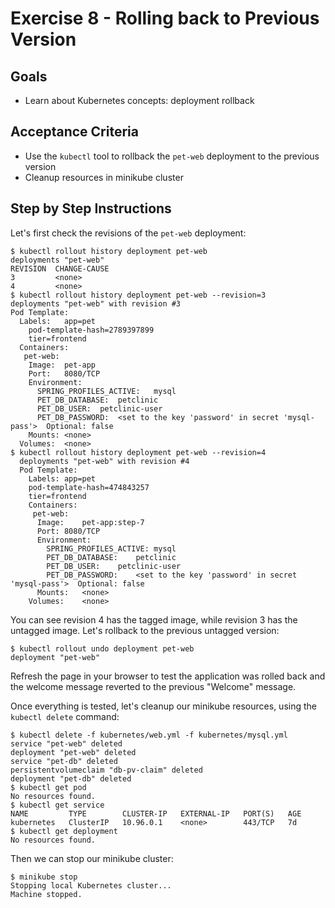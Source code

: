 # Exercise 8 - Rolling back to Previous Version

## Goals

* Learn about Kubernetes concepts: deployment rollback

## Acceptance Criteria

* Use the `kubectl` tool to rollback the `pet-web` deployment to the previous version
* Cleanup resources in minikube cluster

## Step by Step Instructions

Let's first check the revisions of the `pet-web` deployment:

```shell
$ kubectl rollout history deployment pet-web
deployments "pet-web"
REVISION  CHANGE-CAUSE
3         <none>
4         <none>
$ kubectl rollout history deployment pet-web --revision=3
deployments "pet-web" with revision #3
Pod Template:
  Labels:	app=pet
	pod-template-hash=2789397899
	tier=frontend
  Containers:
   pet-web:
    Image:	pet-app
    Port:	8080/TCP
    Environment:
      SPRING_PROFILES_ACTIVE:	mysql
      PET_DB_DATABASE:	petclinic
      PET_DB_USER:	petclinic-user
      PET_DB_PASSWORD:	<set to the key 'password' in secret 'mysql-pass'>	Optional: false
    Mounts:	<none>
  Volumes:	<none>
$ kubectl rollout history deployment pet-web --revision=4
  deployments "pet-web" with revision #4
  Pod Template:
    Labels:	app=pet
  	pod-template-hash=474843257
  	tier=frontend
    Containers:
     pet-web:
      Image:	pet-app:step-7
      Port:	8080/TCP
      Environment:
        SPRING_PROFILES_ACTIVE:	mysql
        PET_DB_DATABASE:	petclinic
        PET_DB_USER:	petclinic-user
        PET_DB_PASSWORD:	<set to the key 'password' in secret 'mysql-pass'>	Optional: false
      Mounts:	<none>
    Volumes:	<none>
```

You can see revision 4 has the tagged image, while revision 3 has the untagged image. Let's
rollback to the previous untagged version:

```shell
$ kubectl rollout undo deployment pet-web
deployment "pet-web"
```

Refresh the page in your browser to test the application was rolled back and the
welcome message reverted to the previous "Welcome" message.

Once everything is tested, let's cleanup our minikube resources, using the `kubectl delete`
command:

```shell
$ kubectl delete -f kubernetes/web.yml -f kubernetes/mysql.yml
service "pet-web" deleted
deployment "pet-web" deleted
service "pet-db" deleted
persistentvolumeclaim "db-pv-claim" deleted
deployment "pet-db" deleted
$ kubectl get pod
No resources found.
$ kubectl get service
NAME         TYPE        CLUSTER-IP   EXTERNAL-IP   PORT(S)   AGE
kubernetes   ClusterIP   10.96.0.1    <none>        443/TCP   7d
$ kubectl get deployment
No resources found.
```

Then we can stop our minikube cluster:

```shell
$ minikube stop
Stopping local Kubernetes cluster...
Machine stopped.
```
